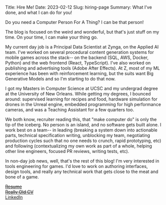 Title: Hire Me!
Date: 2023-02-12
Slug: hiring-page
Summary: What I've done, and what I can do for you!

Do you need a Computer Person For A Thing? I can be that person! 

The blog is focused on the weird and wonderful, but that's just stuff on my time. On your time, I can make your thing go.

My current day job is a Principal Data Scientist at Zynga, on the Applied AI team. I've worked on several procedural content generation systems for mobile games across the stack-- on the backend (SQL, AWS, Docker, Python) and the web frontend (React, TypeScript). I've also worked on publishing and advertising tools (Adobe After Effects). At Z, most of my ML experience has been with reinforcement learning, but the suits want Big Generative Models and so I'm starting to do that now.

I got my Masters in Computer Science at UCSC and my undergrad degree at the University of New Orleans. While getting my degrees, I bounced around: supervised learning for recipes and food, hardware simulation for drones in the Unreal engine, embedded programming for high performance cameras, and was a Teaching Assistant for a few quarters too.

We both know, recruiter reading this, that "make computer do" is only the tip of the iceberg. No person is an island, and no software gets built alone. I work best on a team-- in leading (breaking a system down into actionable parts, technical specification writing, unblocking my team, negotiating production cycles such that no one needs to crunch, rapid prototyping, etc) and following (contextualizing my own work as part of a whole, helping other line engineers, focused PR reviews, writing tests, etc).

In non-day job news, well, that's the rest of this blog! I'm very interested in tools engineering for games. I'd love to work on authoring interfaces, design tools, and really any technical work that gets close to the meat and bone of a game.

<s>[Resume]()</s>   
<s>[Really Old CV]()</s>    
[LinkedIn](https://www.linkedin.com/in/johnathan-pagnutti-2a3346107/)